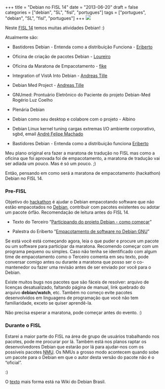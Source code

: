 +++
title = "Debian no FISL 14"
date = "2013-06-20"
draft = false
categories = ["debian", "SL", "fisl", "portugues"]
tags = ["portugues", "debian", "SL", "fisl", "portugues"]
+++
![](/images/fisl14.png)

Neste [FISL 14](https://softwarelivre.org/fisl14) temos muitas atividades
Debian! :)

Atualmente são:

-   Bastidores Debian - Entenda como a distribuição Funciona -
    [Eriberto](https://eriberto.pro.br/site/)

-   Oficina de criação de pacotes Debian -
    [Loureiro](https://helio.loureiro.eng.br/)

-   Oficina da Maratona de Empacotamento -
    [fike](https://www.fernandoike.com/)

-   Integration of VistA Into Debian - [Andreas
    Tille](https://people.debian.org/~tille/)

-   Debian Med Project - [Andreas
    Tille](https://people.debian.org/~tille/)

-   GNUmed: Prontuário Eletrônico do Paciente do projeto Debian-Med
    Rogério Luz Coelho

-   Plenária Debian

-   Debian como seu desktop e colabore com o projeto - Albino

-   Debian Linux kernel tuning cargas extremas I/O ambiente corporativo,
    sgbd, email [André Felipe Machado](https://www.techforce.com.br/)

-   Bastidores Debian - Entenda como a distribuição funciona
    [Eriberto](https://eriberto.pro.br/site/)

Meu plano original era fazer a maratona de tradução no FISL mas como a
oficina que foi aprovada foi de empacotamento, a maratona de tradução
vai ser adiada um pouco. Mas é só um pouco. ;)

Então, pensando em como será a maratona de empacotamento (hackathon)
Debian no FISL 14.

### Pre-FISL

Objetivo do [hackathon](https://en.wikipedia.org/wiki/Hackathon) é ajudar
o Debian empacotando software que não estão empacotados no
[Debian](https://www.debian.org/), contribuir com pacotes existentes ou
adotar um pacote órfão. Recomendação de leitura antes do FISL 14.

-   Texto do Terceiro ”[Participando do projeto Debian - como
    começar](https://softwarelivre.org/terceiro/blog/participando-do-projeto-debian-como-comecar)”

-   Palestra do Eriberto ”[Empacotamento de software no Debian
    GNU](https://eriberto.pro.br/wiki/index.php?title=Palestras_ministradas#Empacotamento_de_software_no_Debian_GNU.2FLinux)”

Se está você está começando agora, leia o que puder e procure um pacote
ou um software para participar da maratona. Recomendo começar com um
programa pequeno ou simples. Caso não tenha se identificado com algum
time de empacotamento como o Terceiro comenta em seu texto, pode
conversar comigo antes ou durante a maratona que posso ser o
co-mantenedor ou fazer uma revisão antes de ser enviado por você para o
Debian.

Existe muitos bugs nos pacotes que são fáceis de resolver: arquivo de
licenças desatualizado, faltando página de manual, link quebrado do
arquivo **debian/watch**, etc. Também no começo evite pacotes
desenvolvidos em linguagens de programação que você não tem
familiaridade, exceto se quiser aprendê-la.

Não precisa esperar a maratona, pode começar antes do evento. :)

### Durante o FISL

Estarei a maior parte do FISL na área de grupo de usuários trabalhando
nos pacotes, pode me procurar por lá. Também está nos planos raptar os
desenvolvedores Debian que estarão por lá para ajudar-nos com os
possíveis pacotes [NMU](https://wiki.debian.org/NonMaintainerUpload). Os
NMUs a grosso modo acontecem quando sobe um pacote para o Debian em que
o autor desta versão do pacote não é o “oficial”.

:)

O [texto](https://wiki.debianbrasil.org/Eventos/Fisl2013/Hackathon) mais
forma está na Wiki do Debian Brasil.
